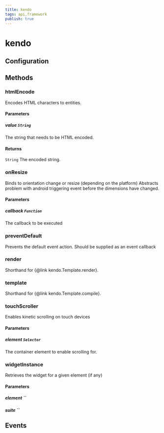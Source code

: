 ```yaml
---
title: kendo
tags: api,framework
publish: true
---
```


# kendo

## Configuration

## Methods

### htmlEncode

Encodes HTML characters to entities.

#### Parameters

##### value `String`

The string that needs to be HTML encoded.

#### Returns

`String` The encoded string.

### onResize

Binds to orientation change or resize (depending on the platform)
Abstracts problem with android triggering event before the dimensions have changed.

#### Parameters

##### callback `Function`

The callback to be executed

### preventDefault

Prevents the default event action. Should be supplied as an event callback

### render

Shorthand for {@link kendo.Template.render}.

### template

Shorthand for {@link kendo.Template.compile}.

### touchScroller

Enables kinetic scrolling on touch devices

#### Parameters

##### element `Selector`

The container element to enable scrolling for.

### widgetInstance

Retrieves the widget for a given element (if any)

#### Parameters

##### element ``



##### suite ``



## Events